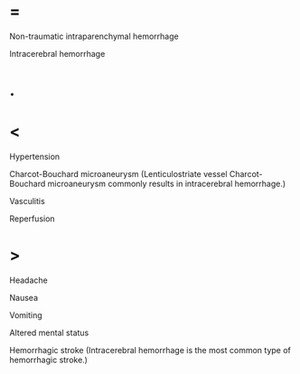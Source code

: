 # =

Non-traumatic intraparenchymal hemorrhage

Intracerebral hemorrhage

# .

# <

Hypertension

Charcot-Bouchard microaneurysm (Lenticulostriate vessel Charcot-Bouchard microaneurysm commonly results in intracerebral hemorrhage.)

Vasculitis

Reperfusion

# >

Headache

Nausea

Vomiting

Altered mental status

Hemorrhagic stroke (Intracerebral hemorrhage is the most common type of hemorrhagic stroke.)
